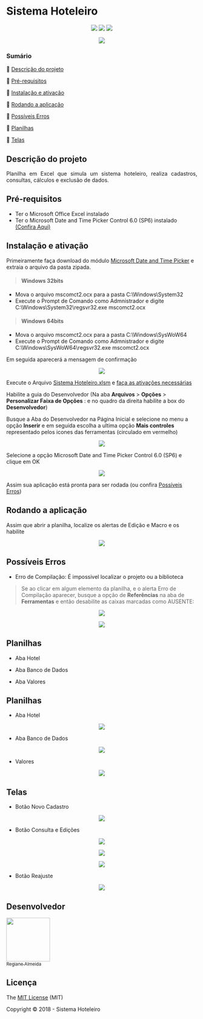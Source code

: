 # Sistema Hoteleiro
<p align="center">
  <img src="https://img.shields.io/static/v1?label=VBA&message=MsExcel&color=green&style=for-the-badge&logo=microsoftoffice"/>
  <img src="http://img.shields.io/static/v1?label=SIZE&message=1.5 MB&color=blue&style=for-the-badge"/>
  <img src="http://img.shields.io/static/v1?label=STATUS&message=CONCLUIDO&color=GREEN&style=for-the-badge"/>
</p>

 <p align="center"><img src="https://github.com/almeidastor/VBAs/blob/main/Sistema%20Hoteleiro/README-repository/cover.jpg"></p>

### Sumário
🔹 [Descrição do projeto](#descrição-do-projeto)

🔹 [Pré-requisitos](#pré-requisitos)

🔹 [Instalação e ativação](#instalação-e-ativação)

🔹 [Rodando a aplicação](#rodando-a-aplicação)

🔹 [Possíveis Erros](#possíveis-erros)

🔹 [Planilhas](#planilhas)

🔹 [Telas](#telas)


## Descrição do projeto 
<p align="justify">
  Planilha em Excel que simula um sistema hoteleiro, realiza cadastros, consultas, cálculos e exclusão de dados.
</p>



## Pré-requisitos
* Ter o Microsoft Office Excel instalado
* Ter o  Microsoft Date and Time Picker Control 6.0 (SP6) instalado [(Confira Aqui)](#instalação-e-ativação)



## Instalação e ativação
Primeiramente faça download do módulo <a href="https://github.com/almeidastor/VBAs/raw/main/Sistema%20Hoteleiro/MSCOMCT2.zip" download>Microsoft Date and Time Picker</a> e extraia o arquivo da pasta zipada.

><h4>Windows 32bits</h4>
* Mova o arquivo mscomct2.ocx para a pasta C:\Windows\System32
* Execute o Prompt de Comando como Admnistrador e digite C:\Windows\System32\regsvr32.exe mscomct2.ocx


><h4>Windows 64bits</h4>
* Mova o arquivo mscomct2.ocx para a pasta C:\Windows\SysWoW64
* Execute o Prompt de Comando como Admnistrador e digite C:\Windows\SysWoW64\regsvr32.exe mscomct2.ocx

Em seguida aparecerá a mensagem de confirmação</br>

<p align="center"><img src="https://github.com/almeidastor/VBAs/blob/main/Sistema%20Hoteleiro/README-repository/instalacaoregistered.png"></p>


Execute o Arquivo <a href="https://github.com/almeidastor/VBAs/raw/main/Sistema%20Hoteleiro/Sistema%20Hoteleiro.xlsm" download>Sistema Hoteleiro.xlsm</a> e  [faça as ativações necessárias](#rodando-a-aplicação)

Habilite a guia do Desenvolvedor (Na aba <b>Arquivos</b> > <b>Opções</b> > <b>Personalizar Faixa de Opções</b> : e no quadro da direita habilite a box do <b> Desenvolvedor</b>) 

Busque a Aba do Desenvolvedor na Página Inicial e selecione no menu a opção <b>Inserir</b> e em seguida escolha a ultima opção <b>Mais controles</b> representado pelos icones das ferramentas (circulado em vermelho)
  
<p align="center"><img src="https://github.com/almeidastor/VBAs/blob/main/Sistema%20Hoteleiro/README-repository/desenvolvedoractiv.png"></p>
  
Selecione a opção Microsoft Date and Time Picker Control 6.0 (SP6) e clique em OK
<p align="center"><img src="https://github.com/almeidastor/VBAs/blob/main/Sistema%20Hoteleiro/README-repository/desenvolvedorcontroles.jpg"></p>

Assim sua aplicação está pronta para ser rodada (ou confira [Possíveis Erros](#possíveis-erros))
  
  

## Rodando a aplicação
Assim que abrir a planilha, localize os alertas de Edição e Macro e os habilite

  <p align="center"><img src="https://github.com/almeidastor/VBAs/blob/main/Sistema%20Hoteleiro/README-repository/ativacaoexcel.png"></p>
  
  
  
## Possíveis Erros
* Erro de Compilação: É impossivel localizar o projeto ou a biblioteca

>Se ao clicar em algum elemento da planilha, e o alerta Erro de Compilação aparecer, busque a opção de <b>Referências</b> na aba de <b>Ferramentas</b> e então desabilite as caixas marcadas como AUSENTE:


  <p align="center"><img src="https://github.com/almeidastor/VBAs/blob/main/Sistema%20Hoteleiro/README-repository/errodecompiler.jpg"></p>
  
  
  <p align="center"><img src="https://github.com/almeidastor/VBAs/blob/main/Sistema%20Hoteleiro/README-repository/erroobjetoausente.GIF"></p>
  
  
  ## Planilhas
  * Aba Hotel


  * Aba Banco de Dados


  * Aba Valores

  ## Planilhas
  * Aba Hotel
<p align="center"><img src="https://github.com/almeidastor/VBAs/blob/main/Sistema%20Hoteleiro/README-repository/abahotel.jpg"></p>

  * Aba Banco de Dados
<p align="center"><img src="https://github.com/almeidastor/VBAs/blob/main/Sistema%20Hoteleiro/README-repository/ababcodados.jpg"></p>

  * Valores
<p align="center"><img src="https://github.com/almeidastor/VBAs/blob/main/Sistema%20Hoteleiro/README-repository/abavalores.jpg"></p>


  ## Telas
  * Botão Novo Cadastro
<p align="center"><img src="https://github.com/almeidastor/VBAs/blob/main/Sistema%20Hoteleiro/README-repository/btninserir.png"></p>

  * Botão Consulta e Edições   
<p align="center"><img src="https://github.com/almeidastor/VBAs/blob/main/Sistema%20Hoteleiro/README-repository/btnconed.png"></p>
<p align="center"><img src="https://github.com/almeidastor/VBAs/blob/main/Sistema%20Hoteleiro/README-repository/btnconsulta.png"></p>
<p align="center"><img src="https://github.com/almeidastor/VBAs/blob/main/Sistema%20Hoteleiro/README-repository/btnedicoes.png"></p>

* Botão Reajuste
<p align="center"><img src="https://github.com/almeidastor/VBAs/blob/main/Sistema%20Hoteleiro/README-repository/btnreajust.png"></p>

  ## Desenvolvedor
  
  [<img src="https://avatars.githubusercontent.com/u/54381136?v=4" width=115><br><sub>Regiane Almeida</sub>](https://github.com/almeidastor)

## Licença 

The [MIT License]() (MIT)

Copyright © 2018 - Sistema Hoteleiro
